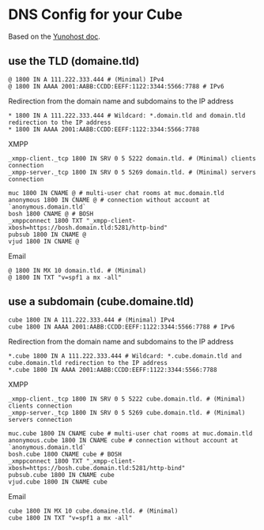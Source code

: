 # DNS Config for your Cube

Based on the [Yunohost doc](https://yunohost.org/#/dns_config).

## use the TLD (domaine.tld)

```
@ 1800 IN A 111.222.333.444 # (Minimal) IPv4
@ 1800 IN AAAA 2001:AABB:CCDD:EEFF:1122:3344:5566:7788 # IPv6
```

Redirection from the domain name and subdomains to the IP address

```
* 1800 IN A 111.222.333.444 # Wildcard: *.domain.tld and domain.tld redirection to the IP address
* 1800 IN AAAA 2001:AABB:CCDD:EEFF:1122:3344:5566:7788
```


XMPP

```
_xmpp-client._tcp 1800 IN SRV 0 5 5222 domain.tld. # (Minimal) clients connection
_xmpp-server._tcp 1800 IN SRV 0 5 5269 domain.tld. # (Minimal) servers connection

muc 1800 IN CNAME @ # multi-user chat rooms at muc.domain.tld
anonymous 1800 IN CNAME @ # connection without account at `anonymous.domain.tld`
bosh 1800 CNAME @ # BOSH
_xmppconnect 1800 TXT "_xmpp-client-xbosh=https://bosh.domain.tld:5281/http-bind"
pubsub 1800 IN CNAME @
vjud 1800 IN CNAME @
```

Email

```
@ 1800 IN MX 10 domain.tld. # (Minimal)
@ 1800 IN TXT "v=spf1 a mx -all"
```

## use a subdomain (cube.domaine.tld)

```
cube 1800 IN A 111.222.333.444 # (Minimal) IPv4
cube 1800 IN AAAA 2001:AABB:CCDD:EEFF:1122:3344:5566:7788 # IPv6
```

Redirection from the domain name and subdomains to the IP address

```
*.cube 1800 IN A 111.222.333.444 # Wildcard: *.cube.domain.tld and cube.domain.tld redirection to the IP address
*.cube 1800 IN AAAA 2001:AABB:CCDD:EEFF:1122:3344:5566:7788
```

XMPP

```
_xmpp-client._tcp 1800 IN SRV 0 5 5222 cube.domain.tld. # (Minimal) clients connection
_xmpp-server._tcp 1800 IN SRV 0 5 5269 cube.domain.tld. # (Minimal) servers connection

muc.cube 1800 IN CNAME cube # multi-user chat rooms at muc.domain.tld
anonymous.cube 1800 IN CNAME cube # connection without account at `anonymous.domain.tld`
bosh.cube 1800 CNAME cube # BOSH
_xmppconnect 1800 TXT "_xmpp-client-xbosh=https://bosh.cube.domain.tld:5281/http-bind"
pubsub.cube 1800 IN CNAME cube
vjud.cube 1800 IN CNAME cube
```

Email

```
cube 1800 IN MX 10 cube.domaine.tld. # (Minimal)
cube 1800 IN TXT "v=spf1 a mx -all"
```